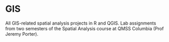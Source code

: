 # GIS
All GIS-related spatial analysis projects in R and QGIS. Lab assignments from two semesters of the Spatial Analysis course at QMSS Columbia (Prof Jeremy Porter).
